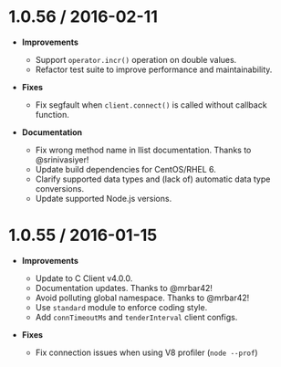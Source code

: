 1.0.56 / 2016-02-11
===================

* **Improvements**
  * Support `operator.incr()` operation on double values.
  * Refactor test suite to improve performance and maintainability.

* **Fixes**
  * Fix segfault when `client.connect()` is called without callback function.

* **Documentation**
  * Fix wrong method name in llist documentation. Thanks to @srinivasiyer!
  * Update build dependencies for CentOS/RHEL 6.
  * Clarify supported data types and (lack of) automatic data type conversions.
  * Update supported Node.js versions.

1.0.55 / 2016-01-15
===================

* **Improvements**
  * Update to C Client v4.0.0.
  * Documentation updates. Thanks to @mrbar42!
  * Avoid polluting global namespace. Thanks to @mrbar42!
  * Use `standard` module to enforce coding style.
  * Add `connTimeoutMs` and `tenderInterval` client configs.

* **Fixes**
  * Fix connection issues when using V8 profiler (`node --prof`)
